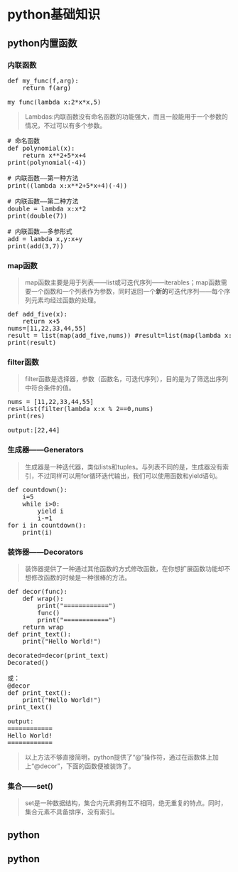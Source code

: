 # python基础知识

## python内置函数
### 内联函数
<pre name="code" class="python">def my_func(f,arg):
	return f(arg)

my_func(lambda x:2*x*x,5)
</pre>
> Lambdas:内联函数没有命名函数的功能强大，而且一般能用于一个参数的情况，不过可以有多个参数。

<pre name="code" class="python">
# 命名函数
def polynomial(x):
	return x**2+5*x+4
print(polynomial(-4))

# 内联函数——第一种方法
print((lambda x:x**2+5*x+4)(-4))

# 内联函数——第二种方法
double = lambda x:x*2
print(double(7))

# 内联函数——多参形式
add = lambda x,y:x+y
print(add(3,7))
</pre>
### map函数
> map函数主要是用于列表——list或可迭代序列——iterables；map函数需要一个函数和一个列表作为参数，同时返回一个**新的**可迭代序列——每个序列元素均经过函数的处理。
<pre name="code" class="python">
def add_five(x):
	return x+5
nums=[11,22,33,44,55]
result = list(map(add_five,nums)) #result=list(map(lambda x:x+5,nums))
print(result)
</pre>

### filter函数
> filter函数是选择器，参数（函数名，可迭代序列），目的是为了筛选出序列中符合条件的值。
<pre name="code" class="python">
nums = [11,22,33,44,55]
res=list(filter(lambda x:x % 2==0,nums)
print(res)

output:[22,44]
</pre>

### 生成器——Generators
> 生成器是一种迭代器，类似lists和tuples。与列表不同的是，生成器没有索引，不过同样可以用for循环迭代输出，我们可以使用函数和yield语句。
<pre name="code" class="python">
def countdown():
    i=5
    while i>0:
        yield i
        i-=1
for i in countdown():
    print(i) 
</pre>
### 装饰器——Decorators
> 装饰器提供了一种通过其他函数的方式修改函数，在你想扩展函数功能却不想修改函数的时候是一种很棒的方法。
<pre name="code" class="python">
def decor(func):
    def wrap():
        print("============")
        func()
        print("============")
    return wrap
def print_text():
    print("Hello World!")

decorated=decor(print_text)
Decorated()

或：
@decor
def print_text():
    print("Hello World!")
print_text()

output:
============
Hello World!
============
</pre>

> 以上方法不够直接简明，python提供了“@”操作符，通过在函数体上加上“@decor”，下面的函数便被装饰了。

### 集合——set()
> set是一种数据结构，集合内元素拥有互不相同，绝无重复的特点。同时，集合元素不具备排序，没有索引。

## python


## python


